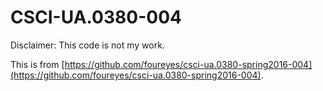 # CSCI-UA.0380-004

Disclaimer: This code is not my work.

This is from [https://github.com/foureyes/csci-ua.0380-spring2016-004](https://github.com/foureyes/csci-ua.0380-spring2016-004).
